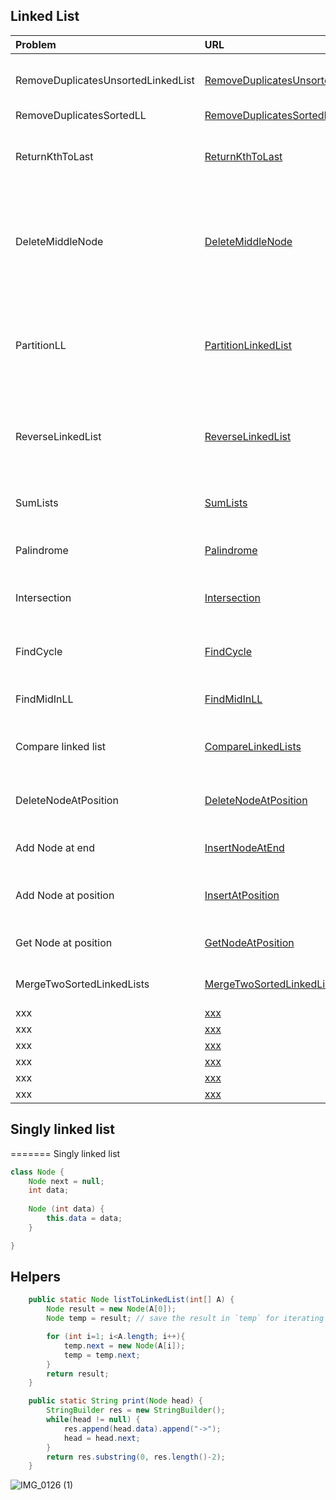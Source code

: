 ## Linked List

| Problem  | URL| Description| Source | 
| :------------ |:---------------| :-----| :-----|
| RemoveDuplicatesUnsortedLinkedList | [RemoveDuplicatesUnsortedLinkedList](../src/main/java/linkedLists/RemoveDuplicatesUnsortedLinkedList.java) | Given linked list remove duplicates |
| RemoveDuplicatesSortedLL | [RemoveDuplicatesSortedLL](../src/main/java/linkedLists/RemoveDuplicatesSortedLL.java) | Desc |
| ReturnKthToLast | [ReturnKthToLast](../src/main/java/linkedLists/ReturnKthToLast.java) | Algo to find ktch to last element of singly linked list |
| DeleteMiddleNode | [DeleteMiddleNode](../src/main/java/linkedLists/DeleteMiddleNode.java) | Delete middle node of given LL and given middle node, delete it |
| PartitionLL | [PartitionLinkedList](../src/main/java/linkedLists/PartitionLinkedList.java) | Use Two new initialized linked lists to partition given one around a number   |
| ReverseLinkedList | [ReverseLinkedList](../src/main/java/linkedLists/ReverseLinkedList.java) | Iterative and Recursive approach to reverse a LL|
| SumLists | [SumLists](../src/main/java/linkedLists/SumLists.java) | Forward and reverse sum of linked lists|
| Palindrome | [Palindrome](../src/main/java/linkedLists/Palindrome.java) | Check if a given list is palindrome|
| Intersection | [Intersection](../src/main/java/linkedLists/Intersection.java) | Given two LLs find the intersection point  |
| FindCycle | [FindCycle](../src/main/java/linkedLists/FindCycle.java) | Find cycle if it's present in LL |
| FindMidInLL | [FindMidInLL](../src/main/java/linkedLists/FindMidInLL.java) | Two pointer technique to find mid |
| Compare linked list | [CompareLinkedLists](../src/main/java/linkedLists/CompareLinkedLists.java) | Return true if 2 LL are equal values |
| DeleteNodeAtPosition | [DeleteNodeAtPosition](../src/main/java/linkedLists/DeleteNodeAtPosition.java) | Delete node at given position |
| Add Node at end | [InsertNodeAtEnd](../src/main/java/linkedLists/InsertNodeAtEnd.java) | Add Node at end of linked List |
| Add Node at position | [InsertAtPosition](../src/main/java/linkedLists/InsertAtPosition.java) | Add Node at end at given position |
| Get Node at position | [GetNodeAtPosition](../src/main/java/linkedLists/GetNodeAtPosition.java) | Get Node at given position |
| MergeTwoSortedLinkedLists | [MergeTwoSortedLinkedLists](../src/main/java/linkedLists/MergeTwoSortedLinkedLists.java) | Merge two sorted linked lists | Leetcode |
| xxx | [xxx](../src/main/java/linkedLists/xxx.java) | Desc | Source |
| xxx | [xxx](../src/main/java/linkedLists/xxx.java) | Desc | Source |
| xxx | [xxx](../src/main/java/linkedLists/xxx.java) | Desc | Source |
| xxx | [xxx](../src/main/java/linkedLists/xxx.java) | Desc | Source |
| xxx | [xxx](../src/main/java/linkedLists/xxx.java) | Desc | Source |
| xxx | [xxx](../src/main/java/linkedLists/xxx.java) | Desc | Source |

## Singly linked list
=======
Singly linked list
```java
class Node {
    Node next = null;
    int data;
    
    Node (int data) {
        this.data = data;
    }   

}
```

## Helpers
```java
    public static Node listToLinkedList(int[] A) {
		Node result = new Node(A[0]);
		Node temp = result; // save the result in `temp` for iterating and having a reference to result

		for (int i=1; i<A.length; i++){
			temp.next = new Node(A[i]);
			temp = temp.next;
		}
		return result;
	}

	public static String print(Node head) {
		StringBuilder res = new StringBuilder();
		while(head != null) {
			res.append(head.data).append("->");
			head = head.next;
		}
		return res.substring(0, res.length()-2);
	}
```

![IMG_0126 (1)](https://user-images.githubusercontent.com/19309898/142739696-9325deb4-25d9-4e4f-9108-0cb23c51b338.png)